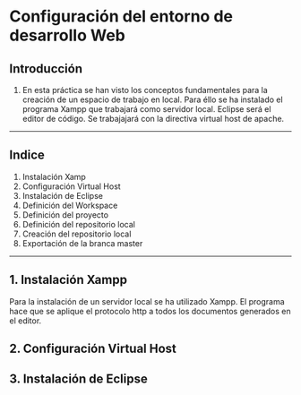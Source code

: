 # Configuración del entorno de desarrollo Web
## Introducción
1. En esta práctica se han visto los conceptos fundamentales para la creación de un espacio de trabajo en local. Para éllo se ha   instalado el programa Xampp que trabajará como servidor local. Eclipse será el editor de código. Se trabajajará con la directiva virtual host de apache.
---
## Indice 
1. Instalación Xamp
2. Configuración Virtual Host
3. Instalación de Eclipse
4. Definición del Workspace
5. Definición del proyecto
6. Definición del repositorio local
7. Creación del repositorio local
8. Exportación de la branca master
---
## 1. Instalación Xampp
Para la instalación de un servidor local se ha utilizado Xampp. El programa hace que se aplique el protocolo http a todos los documentos generados en el editor.
## 2. Configuración Virtual Host

## 3. Instalación de Eclipse
